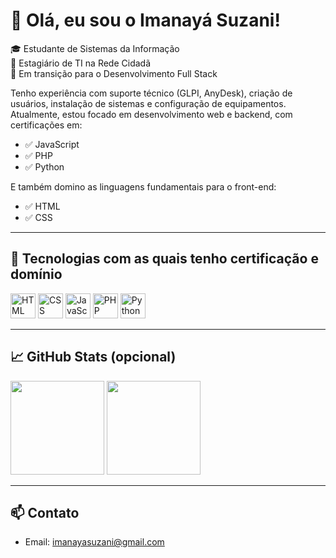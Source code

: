# 👋 Olá, eu sou o Imanayá Suzani!

🎓 Estudante de Sistemas da Informação  
💼 Estagiário de TI na Rede Cidadã  
🚀 Em transição para o Desenvolvimento Full Stack

Tenho experiência com suporte técnico (GLPI, AnyDesk), criação de usuários, instalação de sistemas e configuração de equipamentos.  
Atualmente, estou focado em desenvolvimento web e backend, com certificações em:

- ✅ JavaScript
- ✅ PHP
- ✅ Python

E também domino as linguagens fundamentais para o front-end:

- ✅ HTML
- ✅ CSS

---

## 🧠 Tecnologias com as quais tenho certificação e domínio

<p align="left">
  <img src="https://cdn.jsdelivr.net/gh/devicons/devicon/icons/html5/html5-original.svg" title="HTML5" alt="HTML" width="40" height="40"/>
  <img src="https://cdn.jsdelivr.net/gh/devicons/devicon/icons/css3/css3-original.svg" title="CSS3" alt="CSS" width="40" height="40"/>
  <img src="https://cdn.jsdelivr.net/gh/devicons/devicon/icons/javascript/javascript-original.svg" title="JavaScript" alt="JavaScript" width="40" height="40"/>
  <img src="https://cdn.jsdelivr.net/gh/devicons/devicon/icons/php/php-original.svg" title="PHP" alt="PHP" width="40" height="40"/>
  <img src="https://cdn.jsdelivr.net/gh/devicons/devicon/icons/python/python-original.svg" title="Python" alt="Python" width="40" height="40"/>
</p>

---

## 📈 GitHub Stats (opcional)

<p align="left">
  <img height="150em" src="https://github-readme-stats.vercel.app/api?username=imanaya-suzani&show_icons=true&theme=dracula&include_all_commits=true&count_private=true"/>
  <img height="150em" src="https://github-readme-stats.vercel.app/api/top-langs/?username=imanaya-suzani&layout=compact&langs_count=7&theme=dracula"/>
</p>

---

## 📫 Contato
  
- Email: imanayasuzani@gmail.com
